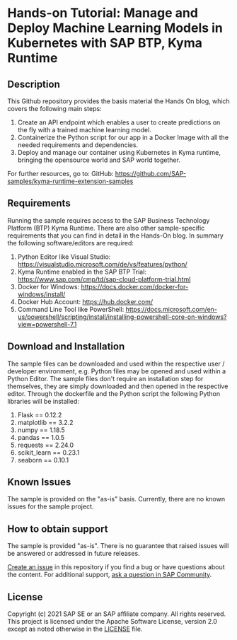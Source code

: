 # Hands-on Tutorial: Manage and Deploy Machine Learning Models in Kubernetes with SAP BTP, Kyma Runtime

## Description
This Github repository provides the basis material the Hands On blog, which covers the following main steps: 

1. Create an API endpoint which enables a user to create predictions on the fly with a trained machine learning model.
2. Containerize the Python script for our app in a Docker Image with all the needed requirements and dependencies.
3. Deploy and manage our container using Kubernetes in Kyma runtime, bringing the opensource world and SAP world together.

For further resources, go to:
GitHub: https://github.com/SAP-samples/kyma-runtime-extension-samples

## Requirements
Running the sample requires access to the SAP Business Technology Platform (BTP) Kyma Runtime. There are also other sample-specific requirements that you can find in detail in the Hands-On blog. In summary the following software/editors are required: 

1. Python Editor like Visual Studio: https://visualstudio.microsoft.com/de/vs/features/python/
2. Kyma Runtime enabled in the SAP BTP Trial: https://www.sap.com/cmp/td/sap-cloud-platform-trial.html
3. Docker for Windows: https://docs.docker.com/docker-for-windows/install/
4. Docker Hub Account: https://hub.docker.com/
5. Command Line Tool like PowerShell: https://docs.microsoft.com/en-us/powershell/scripting/install/installing-powershell-core-on-windows?view=powershell-7.1

## Download and Installation
The sample files can be downloaded and used within the respective user / developer environment, e.g. Python files may be opened and used within a Python Editor. The sample files don't require an installation step for themselves, they are simply downloaded and then opened in the respective editor. Through the dockerfile and the Python script the following Python libraries will be installed: 

1. Flask == 0.12.2
2. matplotlib == 3.2.2
3. numpy == 1.18.5
4. pandas == 1.0.5
5. requests == 2.24.0
6. scikit_learn == 0.23.1
7. seaborn == 0.10.1

## Known Issues
The sample is provided on the "as-is" basis. Currently, there are no known issues for the sample project.

## How to obtain support
The sample is provided "as-is". There is no guarantee that raised issues will be answered or addressed in future releases.

[Create an issue](https://github.com/SAP-samples/<repository-name>/issues) in this repository if you find a bug or have questions about the content. 
For additional support, [ask a question in SAP Community](https://answers.sap.com/questions/ask.html).

## License
Copyright (c) 2021 SAP SE or an SAP affiliate company. All rights reserved. This project is licensed under the Apache Software License, version 2.0 except as noted otherwise in the [LICENSE](LICENSES/Apache-2.0.txt) file.
